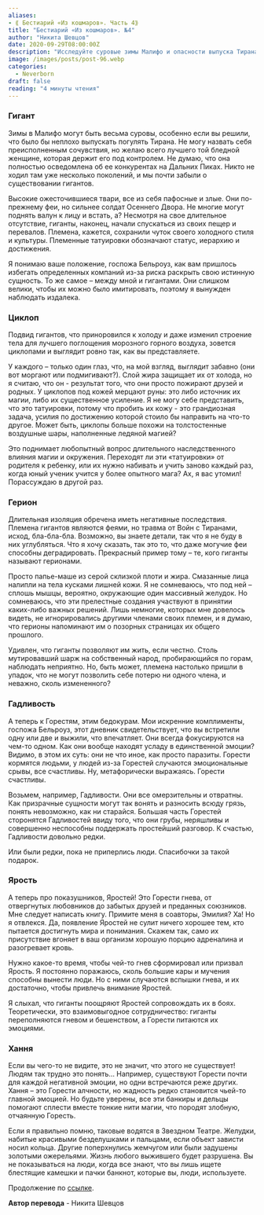 ```yaml
---
aliases: 
- ⟪ Бестиарий «Из кошмаров». Часть 4⟫
title: "Бестиарий «Из кошмаров». №4"
author: "Никита Шевцов"
date: 2020-09-29T08:00:00Z
description: "Исследуйте суровые зимы Малифо и опасности выпуска Тирана в мир. Остерегайтесь гигантов, вернувшихся после многолетнего отсутствия, свирепых существ с уникальной культурой и иерархией, отмеченных племенными татуировками. Путешествуя по этому миру конкуренции и скрытых личностей, держитесь подальше от этих огромных существ, потому что они слишком велики, чтобы подражать им."
image: /images/posts/post-96.webp
categories:
  - Neverborn
draft: false
reading: "4 минуты чтения"
---
```


### Гигант

Зимы в Малифо могут быть весьма суровы, особенно если вы решили, что было бы неплохо выпускать погулять Тирана. Не могу назвать себя преисполненным сочувствия, но желаю всего лучшего той бледной женщине, которая держит его под контролем. Не думаю, что она полностью осведомлена об ее конкурентах на Дальних Пиках. Никто не ходил там уже несколько поколений, и мы почти забыли о существовании гигантов.

Высокие ожесточившиеся твари, все из себя пафосные и злые. Они по-прежнему феи, но сильнее солдат Осеннего Двора. Не многие могут поднять валун к лицу и встать, а? Несмотря на свое длительное отсутствие, гиганты, наконец, начали спускаться из своих пещер и перевалов. Племена, кажется, сохранили чуток своего холодного стиля и культуры. Племенные татуировки обозначают статус, иерархию и достижения.

Я понимаю ваше положение, госпожа Бельроуз, как вам пришлось избегать определенных компаний из-за риска раскрыть свою истинную сущность. То же самое – между мной и гигантами. Они слишком велики, чтобы их можно было имитировать, поэтому я вынужден наблюдать издалека.

### Циклоп

Подвид гигантов, что приноровился к холоду и даже изменил строение тела для лучшего поглощения морозного горного воздуха, зовется циклопами и выглядит ровно так, как вы представляете.

У каждого – только один глаз, что, на мой взгляд, выглядит забавно (они вот моргают или подмигивают?). Слой жира защищает их от холода, но я считаю, что он - результат того, что они просто пожирают друзей и родных. У циклопов под кожей мерцают руны: это либо источник их магии, либо их существенное усиление. Я не могу себе представить, что это татуировки, потому что пробить их кожу - это грандиозная задача, усилия по достижению которой стоило бы направить на что-то другое. Может быть, циклопы больше похожи на толстостенные воздушные шары, наполненные ледяной магией?

Это поднимает любопытный вопрос длительного наследственного влияния магии и окружения. Переходят ли эти «татуировки» от родителя к ребенку, или их нужно набивать и учить заново каждый раз, когда юный ученик учится у более опытного мага? Ах, я вас утомил! Порассуждаю в другой раз.

### Герион

Длительная изоляция обречена иметь негативные последствия. Племена гигантов являются феями, но травма от Войн с Тиранами, исход, бла-бла-бла. Возможно, вы знаете детали, так что я не буду в них углубляться. Что я хочу сказать, так это то, что даже могучие феи способны деградировать. Прекрасный пример тому – те, кого гиганты называют герионами.

Просто папье-маше из серой склизкой плоти и жира. Смазанные лица налипли на тела кусками лишней кожи. Я не сомневаюсь, что под ней – сплошь мышцы, вероятно, окружающие один массивный желудок. Но сомневаюсь, что эти прелестные создания участвуют в принятии каких-либо важных решений. Лишь немногие, которых мне довелось видеть, не игнорировались другими членами своих племен, и я думаю, что герионы напоминают им о позорных страницах их общего прошлого.

Удивлен, что гиганты позволяют им жить, если честно. Столь мутировавший шарж на собственный народ, пробирающийся по горам, наблюдать неприятно. Но, быть может, племена настолько пришли в упадок, что не могут позволить себе потерю ни одного члена, и неважно, сколь измененного?

### Гадливость

А теперь к Горестям, этим бедокурам. Мои искренние комплименты, госпожа Бельроуз, этот дневник свидетельствует, что вы встретили одну или две и выжили, что впечатляет. Они всегда фокусируются на чем-то одном. Как они вообще находят усладу в единственной эмоции? Видимо, в этом их суть: они не что иное, как просто паразиты. Горести кормятся людьми, у людей из-за Горестей случаются эмоциональные срывы, все счастливы. Ну, метафорически выражаясь. Горести счастливы.

Возьмем, например, Гадливости. Они все омерзительны и отвратны. Как призрачные сущности могут так вонять и разносить всюду грязь, понять невозможно, как ни старайся. Большая часть Горестей сторонятся Гадливостей ввиду того, что они грубы, неряшливы и совершенно неспособны поддержать простейший разговор. К счастью, Гадливости довольно редки.

Или были редки, пока не приперлись люди. Спасибочки за такой подарок.

### Ярость

А теперь про показушников, Яростей! Это Горести гнева, от отвергнутых любовников до забытых друзей и преданных союзников. Мне следует написать книгу. Примите меня в соавторы, Эмилия? Ха! Но я отвлекся. Да, появление Яростей не сулит ничего хорошее тем, кто пытается достигнуть мира и понимания. Скажем так, само их присутствие вгоняет в ваш организм хорошую порцию адреналина и разогревает кровь.

Нужно какое-то время, чтобы чей-то гнев сформировал или призвал Ярость. Я постоянно поражаюсь, сколь большие кары и мучения способны вынести люди. Но с ними случаются вспышки гнева, и их достаточно, чтобы привлечь внимание Яростей.

Я слыхал, что гиганты поощряют Яростей сопровождать их в боях. Теоретически, это взаимовыгодное сотрудничество: гиганты переполняются гневом и бешенством, а Горести питаются их эмоциями.

### Хання

Если вы чего-то не видите, это не значит, что этого не существует! Людям так трудно это понять… Например, существуют Горести почти для каждой негативной эмоции, но одни встречаются реже других. Хання – это Горести алчности, но жадность редко становится чьей-то главной эмоцией. Но будьте уверены, все эти банкиры и дельцы помогают сплести вместе тонкие нити магии, что породят злобную, отчаянную Горесть.

Если я правильно помню, таковые водятся в Звездном Театре. Желудки, набитые красивыми безделушками и пальцами, если объект зависти носил кольца. Другие поперхнулись жемчугом или были задушены золотыми ожерельями. Жизнь любого выжившего будет разрушена. Вы не показываться на люди, когда все знают, что вы лишь ищете блестящие камешки и пачки банкнот, которые вы, люди, используете.


Продолжение по [ссылке](http://malifaux.vercel.app/posts/post-100).


**Автор перевода** - Никита Шевцов

